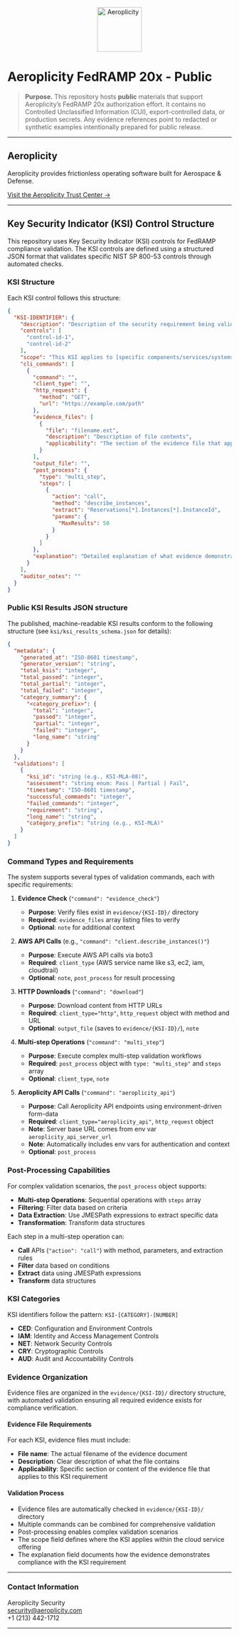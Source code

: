 <p align="center">
  <a href="https://aeroplicity.com">
    <img src="https://aeroplicity.com/static/aeroplicity_logos/Aeroplicity_0_Wordmark_Default.png"
         alt="Aeroplicity" height="100">
  </a>
</p>

# Aeroplicity FedRAMP 20x - Public

> **Purpose.** This repository hosts **public** materials that support Aeroplicity’s FedRAMP 20x authorization effort. It contains no Controlled Unclassified Information (CUI), export-controlled data, or production secrets. Any evidence references point to redacted or synthetic examples intentionally prepared for public release.

---

## Aeroplicity

Aeroplicity provides frictionless operating software built for Aerospace & Defense.

<a href="https://aeroplicity.com/trust-center" target="_blank" rel="noopener noreferrer">Visit the Aeroplicity Trust Center →</a>

---

## Key Security Indicator (KSI) Control Structure

This repository uses Key Security Indicator (KSI) controls for FedRAMP compliance validation. The KSI controls are defined using a structured JSON format that validates specific NIST SP 800-53 controls through automated checks.

### KSI Structure

Each KSI control follows this structure:

```json
{
  "KSI-IDENTIFIER": {
    "description": "Description of the security requirement being validated",
    "controls": [
      "control-id-1",
      "control-id-2"
    ],
    "scope": "This KSI applies to [specific components/services/systems within the cloud service offering]",
    "cli_commands": [
      {
        "command": "",
        "client_type": "",
        "http_request": {
          "method": "GET",
          "url": "https://example.com/path"
        },
        "evidence_files": [
          {
            "file": "filename.ext",
            "description": "Description of file contents",
            "applicability": "The section of the evidence file that applies to this KSI"
          }
        ],
        "output_file": "",
        "post_process": {
          "type": "multi_step",
          "steps": [
            {
              "action": "call",
              "method": "describe_instances",
              "extract": "Reservations[*].Instances[*].InstanceId",
              "params": {
                "MaxResults": 50
              }
            }
          ]
        },
        "explanation": "Detailed explanation of what evidence demonstrates compliance with this KSI requirement"
      }
    ],
    "auditor_notes": ""
  }
}
```

### Public KSI Results JSON structure

The published, machine-readable KSI results conform to the following structure (see `ksi/ksi_results_schema.json` for details):

```json
{
  "metadata": {
    "generated_at": "ISO-8601 timestamp",
    "generator_version": "string",
    "total_ksis": "integer",
    "total_passed": "integer",
    "total_partial": "integer",
    "total_failed": "integer",
    "category_summary": {
      "<category_prefix>": {
        "total": "integer",
        "passed": "integer",
        "partial": "integer",
        "failed": "integer",
        "long_name": "string"
      }
    }
  },
  "validations": [
    {
      "ksi_id": "string (e.g., KSI-MLA-08)",
      "assessment": "string enum: Pass | Partial | Fail",
      "timestamp": "ISO-8601 timestamp",
      "successful_commands": "integer",
      "failed_commands": "integer",
      "requirement": "string",
      "long_name": "string",
      "category_prefix": "string (e.g., KSI-MLA)"
    }
  ]
}
```

### Command Types and Requirements

The system supports several types of validation commands, each with specific requirements:

1. **Evidence Check** (`"command": "evidence_check"`)
   - **Purpose**: Verify files exist in `evidence/{KSI-ID}/` directory
   - **Required**: `evidence_files` array listing files to verify
   - **Optional**: `note` for additional context

2. **AWS API Calls** (e.g., `"command": "client.describe_instances()"`)
   - **Purpose**: Execute AWS API calls via boto3
   - **Required**: `client_type` (AWS service name like s3, ec2, iam, cloudtrail)
   - **Optional**: `note`, `post_process` for result processing

3. **HTTP Downloads** (`"command": "download"`)
   - **Purpose**: Download content from HTTP URLs
   - **Required**: `client_type="http"`, `http_request` object with method and URL
   - **Optional**: `output_file` (saves to `evidence/{KSI-ID}/`), `note`

4. **Multi-step Operations** (`"command": "multi_step"`)
   - **Purpose**: Execute complex multi-step validation workflows
   - **Required**: `post_process` object with `type: "multi_step"` and `steps` array
   - **Optional**: `client_type`, `note`

5. **Aeroplicity API Calls** (`"command": "aeroplicity_api"`)
   - **Purpose**: Call Aeroplicity API endpoints using environment-driven form-data
   - **Required**: `client_type="aeroplicity_api"`, `http_request` object
   - **Note**: Server base URL comes from env var `aeroplicity_api_server_url`
   - **Note**: Automatically includes env vars for authentication and context
   - **Optional**: `post_process`

### Post-Processing Capabilities

For complex validation scenarios, the `post_process` object supports:

- **Multi-step Operations**: Sequential operations with `steps` array
- **Filtering**: Filter data based on criteria
- **Data Extraction**: Use JMESPath expressions to extract specific data
- **Transformation**: Transform data structures

Each step in a multi-step operation can:
- **Call** APIs (`"action": "call"`) with method, parameters, and extraction rules
- **Filter** data based on conditions
- **Extract** data using JMESPath expressions
- **Transform** data structures

### KSI Categories

KSI identifiers follow the pattern: `KSI-[CATEGORY]-[NUMBER]`
- **CED**: Configuration and Environment Controls
- **IAM**: Identity and Access Management Controls
- **NET**: Network Security Controls
- **CRY**: Cryptographic Controls
- **AUD**: Audit and Accountability Controls

### Evidence Organization

Evidence files are organized in the `evidence/{KSI-ID}/` directory structure, with automated validation ensuring all required evidence exists for compliance verification.

#### Evidence File Requirements

For each KSI, evidence files must include:
- **File name**: The actual filename of the evidence document
- **Description**: Clear description of what the file contains
- **Applicability**: Specific section or content of the evidence file that applies to this KSI requirement

#### Validation Process

- Evidence files are automatically checked in `evidence/{KSI-ID}/` directory
- Multiple commands can be combined for comprehensive validation
- Post-processing enables complex validation scenarios
- The scope field defines where the KSI applies within the cloud service offering
- The explanation field documents how the evidence demonstrates compliance with the KSI requirement

---

### Contact Information

Aeroplicity Security<br>
security@aeroplicity.com<br>
+1 (213) 442-1712

---
